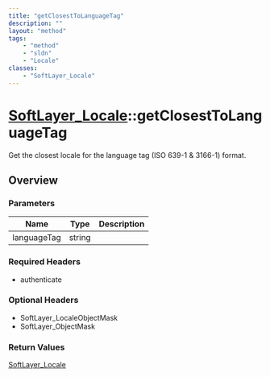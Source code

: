 ```yaml
---
title: "getClosestToLanguageTag"
description: ""
layout: "method"
tags:
    - "method"
    - "sldn"
    - "Locale"
classes:
    - "SoftLayer_Locale"
---
```

# [SoftLayer_Locale](/reference/services/SoftLayer_Locale)::getClosestToLanguageTag

Get the closest locale for the language tag (ISO 639-1 & 3166-1) format.


## Overview 


### Parameters 
|Name | Type | Description |
| --- | --- | --- |
|languageTag| string| |


### Required Headers
* authenticate

### Optional Headers
* SoftLayer_LocaleObjectMask
* SoftLayer_ObjectMask

### Return Values
<a href='/reference/datatypes/SoftLayer_Locale'>SoftLayer_Locale </a>

